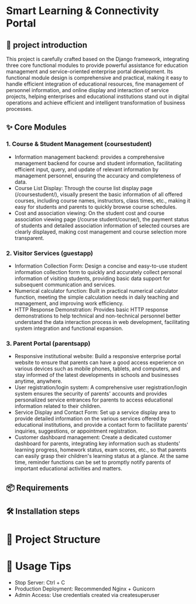 # Smart Learning & Connectivity Portal

## 🧾 project introduction  
This project is carefully crafted based on the Django framework, integrating three core functional modules to provide powerful assistance for education management and service-oriented enterprise portal development. Its functional module design is comprehensive and practical, making it easy to handle efficient integration of educational resources, fine management of personnel information, and online display and interaction of service projects, helping enterprises and educational institutions stand out in digital operations and achieve efficient and intelligent transformation of business processes.

## ✨ Core Modules

### 1. Course & Student Management (coursestudent)
- Information management backend: provides a comprehensive management backend for course and student information, facilitating efficient input, query, and update of relevant information by management personnel, ensuring the accuracy and completeness of data.
- Course List Display: Through the course list display page (/coursestudent/), visually present the basic information of all offered courses, including course names, instructors, class times, etc., making it easy for students and parents to quickly browse course schedules.
- Cost and association viewing: On the student cost and course association viewing page (/course student/course/), the payment status of students and detailed association information of selected courses are clearly displayed, making cost management and course selection more transparent.

### 2. Visitor Services (guestapp)
- Information Collection Form: Design a concise and easy-to-use student information collection form to quickly and accurately collect personal information of visiting students, providing basic data support for subsequent communication and services.
- Numerical calculator function: Built in practical numerical calculator function, meeting the simple calculation needs in daily teaching and management, and improving work efficiency.
- HTTP Response Demonstration: Provides basic HTTP response demonstrations to help technical and non-technical personnel better understand the data interaction process in web development, facilitating system integration and functional expansion.

### 3. Parent Portal (parentsapp)
- Responsive institutional website: Build a responsive enterprise portal website to ensure that parents can have a good access experience on various devices such as mobile phones, tablets, and computers, and stay informed of the latest developments in schools and businesses anytime, anywhere.
- User registration/login system: A comprehensive user registration/login system ensures the security of parents' accounts and provides personalized service entrances for parents to access educational information related to their children.
- Service Display and Contact Form: Set up a service display area to provide detailed information on the various services offered by educational institutions, and provide a contact form to facilitate parents' inquiries, suggestions, or appointment registration.
- Customer dashboard management: Create a dedicated customer dashboard for parents, integrating key information such as students' learning progress, homework status, exam scores, etc., so that parents can easily grasp their children's learning status at a glance. At the same time, reminder functions can be set to promptly notify parents of important educational activities and matters.

## 📦 Requirements


## 🛠️ Installation steps

# 📁 Project Structure

# 🚀 Usage Tips
- Stop Server: Ctrl + C
- Production Deployment: Recommended Nginx + Gunicorn
- Admin Access: Use credentials created via createsuperuser